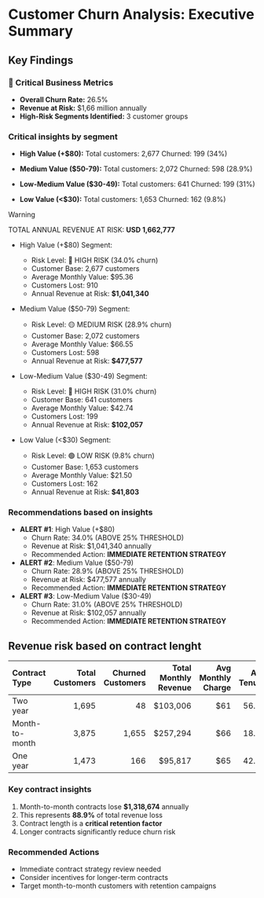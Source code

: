 # Customer Churn Analysis: Executive Summary

## Key Findings

### 🚨 Critical Business Metrics

- **Overall Churn Rate:** 26.5%
- **Revenue at Risk:** $1,66 million annually
- **High-Risk Segments Identified:** 3 customer groups

### Critical insights by segment

- **High Value (+$80):**
    Total customers: 2,677
    Churned: 199 (34%)

- **Medium Value ($50-79):**
    Total customers: 2,072
    Churned: 598 (28.9%)

- **Low-Medium Value ($30-49):**
    Total customers: 641
    Churned: 199 (31%)

- **Low Value (<$30):**
    Total customers: 1,653
    Churned: 162 (9.8%)

> [!WARNING]
> TOTAL ANNUAL REVENUE AT RISK: **USD 1,662,777**

- High Value (+$80) Segment:
   - Risk Level: 🔴 HIGH RISK (34.0% churn)
   - Customer Base: 2,677 customers
   - Average Monthly Value: $95.36
   - Customers Lost: 910
   - Annual Revenue at Risk: **$1,041,340**

- Medium Value ($50-79) Segment:
   - Risk Level: 🟡 MEDIUM RISK (28.9% churn)
   - Customer Base: 2,072 customers
   - Average Monthly Value: $66.55
   - Customers Lost: 598
   - Annual Revenue at Risk: **$477,577**

- Low-Medium Value ($30-49) Segment:
   - Risk Level: 🔴 HIGH RISK (31.0% churn)
   - Customer Base: 641 customers
   - Average Monthly Value: $42.74
   - Customers Lost: 199
   - Annual Revenue at Risk: **$102,057**

- Low Value (<$30) Segment:
   - Risk Level: 🟢 LOW RISK (9.8% churn)
   - Customer Base: 1,653 customers
   - Average Monthly Value: $21.50
   - Customers Lost: 162
   - Annual Revenue at Risk: **$41,803**

### Recommendations based on insights

- **ALERT #1**: High Value (+$80)
   - Churn Rate: 34.0% (ABOVE 25% THRESHOLD)
   - Revenue at Risk: $1,041,340 annually
   - Recommended Action: **IMMEDIATE RETENTION STRATEGY**
- **ALERT #2**: Medium Value ($50-79)
   - Churn Rate: 28.9% (ABOVE 25% THRESHOLD)
   - Revenue at Risk: $477,577 annually
   - Recommended Action: **IMMEDIATE RETENTION STRATEGY**
- **ALERT #3**: Low-Medium Value ($30-49)
   - Churn Rate: 31.0% (ABOVE 25% THRESHOLD)
   - Revenue at Risk: $102,057 annually
   - Recommended Action: **IMMEDIATE RETENTION STRATEGY**

## Revenue risk based on contract lenght

| Contract Type     | Total Customers | Churned Customers | Total Monthly Revenue | Avg Monthly Charge | Avg Tenure | Churn Rate | Annual Revenue Lost |
|:------------------|-------------------:|---------------------:|-------------------------:|----------------------:|--------------:|--------------:|----------------------:|
| Two year          | 1,695              | 48                   | $103,006                 | $61                   | 56.74         | 2.8%          | $35,004               |
| Month-to-month    | 3,875              | 1,655                | $257,294                 | $66                   | 18.04         | 42.7%         | $1,318,674            |
| One year          | 1,473              | 166                  | $95,817                  | $65                   | 42.04         | 11.3%         | $129,577              |

### Key contract insights

1. Month-to-month contracts lose **$1,318,674** annually
2. This represents **88.9%** of total revenue loss
3. Contract length is a **critical retention factor**
4. Longer contracts significantly reduce churn risk

### Recommended Actions

- Immediate contract strategy review needed
- Consider incentives for longer-term contracts
- Target month-to-month customers with retention campaigns
